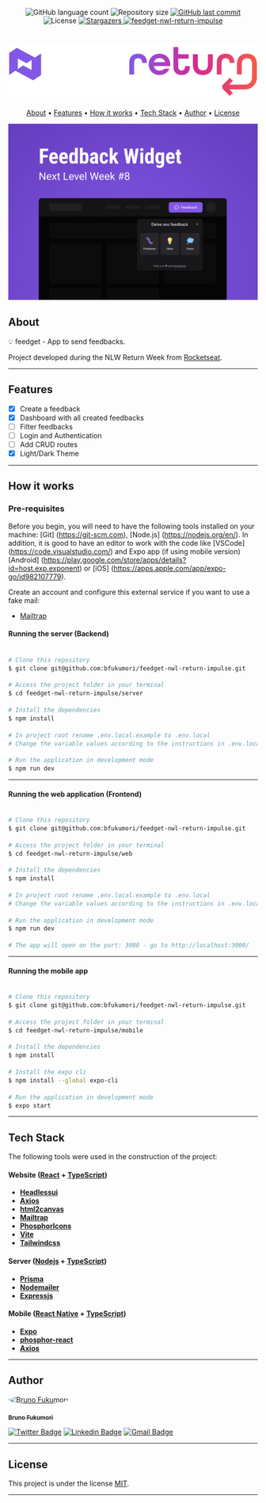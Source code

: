 
<p align="center">
  <img alt="GitHub language count" src="https://img.shields.io/github/languages/count/bfukumori/feedget-nwl-return-impulse?color=%2304D361">

  <img alt="Repository size" src="https://img.shields.io/github/repo-size/bfukumori/feedget-nwl-return-impulse">
 
  <a href="https://github.com/bfukumori/feedget-nwl-return-impulse/commits/master">
    <img alt="GitHub last commit" src="https://img.shields.io/github/last-commit/bfukumori/feedget-nwl-return-impulse">
  </a>
    
   <img alt="License" src="https://img.shields.io/badge/license-MIT-brightgreen">
   <a href="https://github.com/bfukumori/feedget-nwl-return-impulse/stargazers">
    <img alt="Stargazers" src="https://img.shields.io/github/stars/bfukumori/feedget-nwl-return-impulse?style=social">
  </a>

  <a href="https://feedget-nwl-return-impulse.vercel.app/">
    <img alt="feedget-nwl-return-impulse" src="https://img.shields.io/badge/feedget-%237159c1?style=flat&logo=ghost">
  </a>
</p>

<h1 align="center">
    <img alt="feedget-nwl-return-impulse" title="#feedget-nwl-return-impulse" src="./.github/logo.svg" />
</h1>

<p align="center">
  <a href="#about">About</a> •
  <a href="#features">Features</a> •
  <a href="#how-it-works">How it works</a> • 
  <a href="#tech-stack">Tech Stack</a> • 
  <a href="#author">Author</a> • 
  <a href="#user-content-license">License</a>
</p>

<div align="center"> 
	<img alt="feedget-nwl-return-impulse" title="#feedget-nwl-return-impulse" src="./.github/banner.PNG" />
</div>

## About

💡 feedget - App to send feedbacks.

Project developed during the NLW Return Week from [Rocketseat](https://www.rocketseat.com.br/ignite).

---

## Features

- [x] Create a feedback
- [x] Dashboard with all created feedbacks
- [ ] Filter feedbacks
- [ ] Login and Authentication
- [ ] Add CRUD routes
- [x] Light/Dark Theme
---

## How it works

### Pre-requisites

Before you begin, you will need to have the following tools installed on your machine:
[Git] (https://git-scm.com), [Node.js] (https://nodejs.org/en/).
In addition, it is good to have an editor to work with the code like [VSCode] (https://code.visualstudio.com/) and Expo app (if using mobile version) [Android] (https://play.google.com/store/apps/details?id=host.exp.exponent) or [iOS] (https://apps.apple.com/app/expo-go/id982107779). 

Create an account and configure this external service if you want to use a fake mail:

- [Mailtrap](https://mailtrap.io/)


#### Running the server (Backend)

```bash

# Clone this repository
$ git clone git@github.com:bfukumori/feedget-nwl-return-impulse.git

# Access the project folder in your terminal
$ cd feedget-nwl-return-impulse/server

# Install the dependencies
$ npm install

# In project root rename .env.local.example to .env.local
# Change the variable values according to the instructions in .env.local.example

# Run the application in development mode
$ npm run dev

```

---

#### Running the web application (Frontend)

```bash

# Clone this repository
$ git clone git@github.com:bfukumori/feedget-nwl-return-impulse.git

# Access the project folder in your terminal
$ cd feedget-nwl-return-impulse/web

# Install the dependencies
$ npm install

# In project root rename .env.local.example to .env.local
# Change the variable values according to the instructions in .env.local.example

# Run the application in development mode
$ npm run dev

# The app will open on the port: 3000 - go to http://localhost:3000/

```

---

#### Running the mobile app

```bash

# Clone this repository
$ git clone git@github.com:bfukumori/feedget-nwl-return-impulse.git

# Access the project folder in your terminal
$ cd feedget-nwl-return-impulse/mobile

# Install the dependencies
$ npm install

# Install the expo cli
$ npm install --global expo-cli

# Run the application in development mode
$ expo start

```

---

## Tech Stack

The following tools were used in the construction of the project:

#### **Website**  ([React](https://reactjs.org/)  +  [TypeScript](https://www.typescriptlang.org/))

- **[Headlessui](https://headlessui.dev/)**
- **[Axios](https://axios-http.com/)**
- **[html2canvas](https://html2canvas.hertzen.com/)**
- **[Mailtrap](https://mailtrap.io/)**
- **[PhosphorIcons](https://phosphoricons.com/)**
- **[Vite](https://vitejs.dev/)**
- **[Tailwindcss](https://tailwindcss.com/)**

#### **Server**  ([Nodejs](https://nodejs.org/en/)  +  [TypeScript](https://www.typescriptlang.org/))

- **[Prisma](https://www.prisma.io/)**
- **[Nodemailer](https://nodemailer.com/about/)**
- **[Expressjs](https://expressjs.com/pt-br/)**

#### **Mobile**  ([React Native](https://reactnative.dev/)  +  [TypeScript](https://www.typescriptlang.org/))

- **[Expo](https://expo.dev/)**
- **[phosphor-react](https://phosphoricons.com/)**
- **[Axios](https://axios-http.com/)**

---
## Author

<a href="https://www.facebook.com/bruno.fukumori.9/">
 <img style="border-radius: 50%;" src="https://avatars.githubusercontent.com/u/82473580?v=4" width="100px;" alt="Bruno Fukumori"/>
 <br />
  
 <sub><b>Bruno Fukumori</b></sub></a> <a href="https://www.facebook.com/bruno.fukumori.9/" title="facebook"></a>
 <br />

[![Twitter Badge](https://img.shields.io/badge/-Twitter-1ca0f1?style=flat-square&labelColor=1ca0f1&logo=twitter&logoColor=white&link=https://twitter.com/hi_fukujp)](https://twitter.com/hi_fukujp) [![Linkedin Badge](https://img.shields.io/badge/-Linkedin-blue?style=flat-square&logo=Linkedin&logoColor=white&link=https://www.linkedin.com/in/bfukumori/)](https://www.linkedin.com/in/bfukumori/) 
[![Gmail Badge](https://img.shields.io/badge/-Gmail-c14438?style=flat-square&logo=Gmail&logoColor=white&link=mailto:brunofukumori@gmail.com)](mailto:brunofukumori@gmail.com)

---

## License

This project is under the license [MIT](./LICENSE).

---
